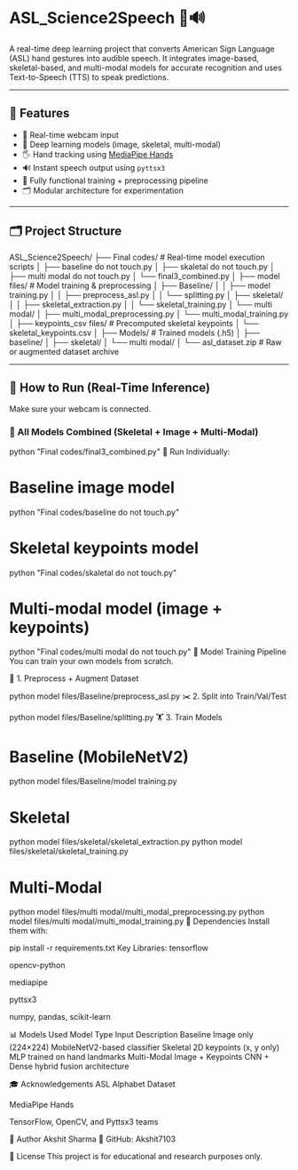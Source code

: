 # ASL_Science2Speech 🤟🔊

A real-time deep learning project that converts American Sign Language (ASL) hand gestures into audible speech. It integrates image-based, skeletal-based, and multi-modal models for accurate recognition and uses Text-to-Speech (TTS) to speak predictions.

---

## 📌 Features

- 🎥 Real-time webcam input
- 🧠 Deep learning models (image, skeletal, multi-modal)
- 🖐️ Hand tracking using [MediaPipe Hands](https://google.github.io/mediapipe/solutions/hands)
- 🔊 Instant speech output using `pyttsx3`
- 🧪 Fully functional training + preprocessing pipeline
- 🗂️ Modular architecture for experimentation

---

## 🗂️ Project Structure

ASL_Science2Speech/
├── Final codes/ # Real-time model execution scripts
│ ├── baseline do not touch.py
│ ├── skaletal do not touch.py
│ ├── multi modal do not touch.py
│ └── final3_combined.py
│
├── model files/ # Model training & preprocessing
│ ├── Baseline/
│ │ ├── model training.py
│ │ ├── preprocess_asl.py
│ │ └── splitting.py
│ ├── skeletal/
│ │ ├── skeletal_extraction.py
│ │ └── skeletal_training.py
│ └── multi modal/
│ ├── multi_modal_preprocessing.py
│ └── multi_modal_training.py
│
├── keypoints_csv files/ # Precomputed skeletal keypoints
│ └── skeletal_keypoints.csv
│
├── Models/ # Trained models (.h5)
│ ├── baseline/
│ ├── skeletal/
│ └── multi modal/
│
└── asl_dataset.zip # Raw or augmented dataset archive


---

## 🚀 How to Run (Real-Time Inference)

Make sure your webcam is connected.

### 🔁 All Models Combined (Skeletal + Image + Multi-Modal)


python "Final codes/final3_combined.py"
🧠 Run Individually:

# Baseline image model
python "Final codes/baseline do not touch.py"

# Skeletal keypoints model
python "Final codes/skaletal do not touch.py"

# Multi-modal model (image + keypoints)
python "Final codes/multi modal do not touch.py"
🧪 Model Training Pipeline
You can train your own models from scratch.

🔧 1. Preprocess + Augment Dataset

python model files/Baseline/preprocess_asl.py
✂️ 2. Split into Train/Val/Test

python model files/Baseline/splitting.py
🏋️ 3. Train Models

# Baseline (MobileNetV2)
python model files/Baseline/model training.py

# Skeletal
python model files/skeletal/skeletal_extraction.py
python model files/skeletal/skeletal_training.py

# Multi-Modal
python model files/multi modal/multi_modal_preprocessing.py
python model files/multi modal/multi_modal_training.py
🧰 Dependencies
Install them with:


pip install -r requirements.txt
Key Libraries:
tensorflow

opencv-python

mediapipe

pyttsx3

numpy, pandas, scikit-learn

📊 Models Used
Model Type	Input	Description
Baseline	Image only (224×224)	MobileNetV2-based classifier
Skeletal	2D keypoints (x, y only)	MLP trained on hand landmarks
Multi-Modal	Image + Keypoints	CNN + Dense hybrid fusion architecture

🎓 Acknowledgements
ASL Alphabet Dataset

MediaPipe Hands

TensorFlow, OpenCV, and Pyttsx3 teams

📣 Author
Akshit Sharma
🔗 GitHub: Akshit7103

📝 License
This project is for educational and research purposes only.

